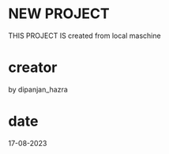 # NEW PROJECT 
THIS PROJECT IS created from local maschine
# creator
by dipanjan_hazra
# date
17-08-2023
